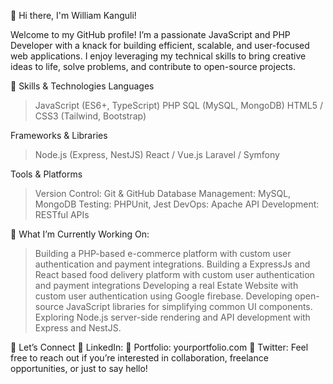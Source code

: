 
👋 Hi there, I'm William Kanguli!

Welcome to my GitHub profile! I’m a passionate JavaScript and PHP Developer with a knack for building efficient, scalable, and user-focused web applications. I enjoy leveraging my technical skills to bring creative ideas to life, solve problems, and contribute to open-source projects.

🔧 Skills & Technologies
Languages
> JavaScript (ES6+, TypeScript)
> PHP
> SQL (MySQL, MongoDB)
> HTML5 / CSS3 (Tailwind, Bootstrap)

Frameworks & Libraries
> Node.js (Express, NestJS)
> React / Vue.js
> Laravel / Symfony

Tools & Platforms
> Version Control: Git & GitHub
> Database Management: MySQL, MongoDB
> Testing: PHPUnit, Jest
> DevOps: Apache
> API Development: RESTful APIs

🚀 What I’m Currently Working On:
> Building a PHP-based e-commerce platform with custom user authentication and payment integrations.
> Building a ExpressJs and React based food delivery platform with custom user authentication and payment integrations
> Developing a real Estate Website with custom user authentication using Google firebase.
> Developing open-source JavaScript libraries for simplifying common UI components.
> Exploring Node.js server-side rendering and API development with Express and NestJS.

🤝 Let’s Connect
💼 LinkedIn: 
📝 Portfolio: yourportfolio.com
💬 Twitter: 
Feel free to reach out if you’re interested in collaboration, freelance opportunities, or just to say hello!

